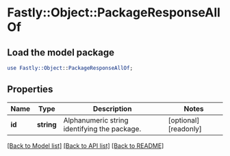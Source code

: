 # Fastly::Object::PackageResponseAllOf

## Load the model package
```perl
use Fastly::Object::PackageResponseAllOf;
```

## Properties
Name | Type | Description | Notes
------------ | ------------- | ------------- | -------------
**id** | **string** | Alphanumeric string identifying the package. | [optional] [readonly] 

[[Back to Model list]](../README.md#documentation-for-models) [[Back to API list]](../README.md#documentation-for-api-endpoints) [[Back to README]](../README.md)


